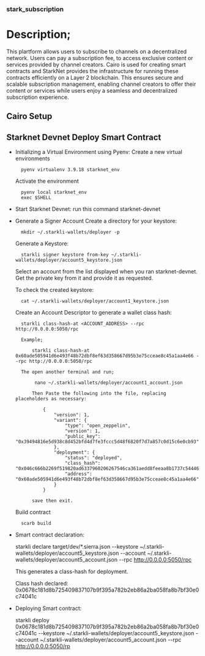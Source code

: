 ### stark_subscription

# Description; 

This plartform allows users to subscribe to channels on a decentralized network. Users can pay a subscription fee, to access exclusive content or services provided by channel creators. Cairo is used for creating smart contracts and StarkNet provides the infrastructure for running these contracts efficiently on a Layer 2 blockchain. This ensures secure and scalable subscription management, enabling channel creators to offer their content or services while users enjoy a seamless and decentralized subscription experience.

## Cairo Setup

## Starknet Devnet Deploy Smart Contract

* Initializing a Virtual Environment using Pyenv:
    Create a new virtual environments
    
        pyenv virtualenv 3.9.18 starknet_env

    Activate the environment

        pyenv local starknet_env
        exec $SHELL

* Start Starknet Devnet:
    run this command
        starknet-devnet

* Generate a Signer Account
    Create a directory for your keystore:

        mkdir ~/.starkli-wallets/deployer -p

    Generate a Keystore:

        starkli signer keystore from-key ~/.starkli-wallets/deployer/account5_keystore.json

    Select an account from the list displayed when you ran starknet-devnet. Get the private key from it and provide it as requested.

    To check the created keystore:

        cat ~/.starkli-wallets/deployer/account1_keystore.json

    Create an Account Descriptor to generate a wallet class hash:

        starkli class-hash-at <ACCOUNT_ADDRESS> --rpc http://0.0.0.0:5050/rpc

        Example;
            
            starkli class-hash-at 0x60ade505941d6e493f48b72dbf8ef63d358667d95b3e75cceae8c45a1aa4e66 --rpc http://0.0.0.0:5050/rpc

        The open another terminal and run;
             
             nano ~/.starkli-wallets/deployer/account1_account.json

            Then Paste the following into the file, replacing placeholders as necessary:

                {
                    "version": 1,
                    "variant": {
                        "type": "open_zeppelin",
                        "version": 1,
                        "public_key": "0x39494816e5d938c8d452bfd4d7fe3fccc5d48f6820f7d7a857c0d15c6e0cb93"
                    },
                    "deployment": {
                        "status": "deployed",
                        "class_hash": "0x046c666b2269f519820ad6337960206267546ca361aedd8feeaa8b1737c54446",
                        "address": "0x60ade505941d6e493f48b72dbf8ef63d358667d95b3e75cceae8c45a1aa4e66"
                    }
                }

            save then exit.

    Build contract 

        scarb build

* Smart contract declaration:

    starkli declare target/dev/*.sierra.json --keystore  ~/.starkli-wallets/deployer/account5_keystore.json --account  ~/.starkli-wallets/deployer/account5_account.json --rpc http://0.0.0.0:5050/rpc

    This generates a class-hash for deployment.

    Class hash declared:
    0x0678c181d8b725409837107b9f395a782b2eb86a2ba058fa8b7bf30e0c74041c

* Deploying Smart contract:
     
    starkli deploy 0x0678c181d8b725409837107b9f395a782b2eb86a2ba058fa8b7bf30e0c74041c --keystore  ~/.starkli-wallets/deployer/account5_keystore.json --account  ~/.starkli-wallets/deployer/account5_account.json --rpc http://0.0.0.0:5050/rp

